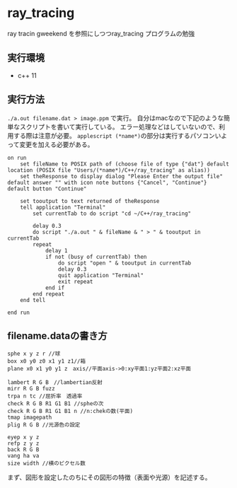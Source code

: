 # ray_tracing
ray tracin gweekend を参照にしつつray_tracing プログラムの勉強

## 実行環境
- c++ 11

## 実行方法
``./a.out filename.dat > image.ppm``
で実行。
自分はmacなので下記のような簡単なスクリプトを書いて実行している。
エラー処理などはしていないので、利用する際は注意が必要。
`applescript
(*name*)`の部分は実行するパソコンいよって変更を加える必要がある。

```applescript
on run
	set fileName to POSIX path of (choose file of type {"dat"} default location (POSIX file "Users/(*name*)/C++/ray_tracing" as alias))
	set theResponse to display dialog "Please Enter the output file" default answer "" with icon note buttons {"Cancel", "Continue"} default button "Continue"
	
	set tooutput to text returned of theResponse
	tell application "Terminal"
		set currentTab to do script "cd ~/C++/ray_tracing"
		
		delay 0.3
		do script "./a.out " & fileName & " > " & tooutput in currentTab
		repeat
			delay 1
			if not (busy of currentTab) then
				do script "open " & tooutput in currentTab
				delay 0.3
				quit application "Terminal"
				exit repeat
			end if
		end repeat
	end tell
	
end run
```

## filename.dataの書き方
```
sphe x y z r //球
box x0 y0 z0 x1 y1 z1//箱
plane x0 x1 y0 y1 z　axis//平面axis->0:xy平面1:yz平面2:xz平面

lambert R G B　//lambertian反射
mirr R G B fuzz
trpa n tc //屈折率　透過率
check R G B R1 G1 B1 //spheの次
check R G B R1 G1 B1 n //n:chekの数(平面)
tmap imagepath
plig R G B //光源色の設定

eyep x y z
refp z y z
back R G B
vang ha va
size width //横のピクセル数
```
まず、図形を設定したのちにその図形の特徴（表面や光源）を記述する。
